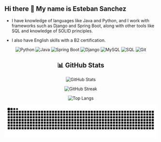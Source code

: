 ## Hi there 👋 My name is Esteban Sanchez

<div align="left">
  
  - I have knowledge of languages like Java and Python, and I work with frameworks such as Django and Spring Boot, along with other tools like SQL and knowledge of SOLID
  principles.  
  
  - I also have English skills with a B2 certification.
  
</div>

<div align="center">
  
  ![Python](https://img.shields.io/badge/Python-3776AB?style=for-the-badge&logo=python&logoColor=white)
  ![Java](https://img.shields.io/badge/Java-007396?style=for-the-badge&logo=java&logoColor=white)
  ![Spring Boot](https://img.shields.io/badge/Spring%20Boot-6DB33F?style=for-the-badge&logo=springboot&logoColor=white)
  ![Django](https://img.shields.io/badge/Django-092E20?style=for-the-badge&logo=django&logoColor=white)
  ![MySQL](https://img.shields.io/badge/MySQL-4479A1?style=for-the-badge&logo=mysql&logoColor=white)
  ![SQL](https://img.shields.io/badge/SQL-003B57?style=for-the-badge&logo=sqlite&logoColor=white)
  ![Git](https://img.shields.io/badge/Git-F05032?style=for-the-badge&logo=git&logoColor=white)
  

  
  
</div>

<div align="center">

## 📊 GitHub Stats

![GitHub Stats](https://github-readme-stats.vercel.app/api?username=EddSanchezz&show_icons=true&theme=tokyonight&hide_border=true)

![GitHub Streak](https://streak-stats.demolab.com/?user=EddSanchezz&theme=tokyonight&hide_border=true)

![Top Langs](https://github-readme-stats.vercel.app/api/top-langs/?username=EddSanchezz&layout=compact&theme=tokyonight&hide_border=true)

![snake gif](https://github.com/EddSanchezz/EddSanchezz/blob/output/github-snake-dark.svg)
</div>






